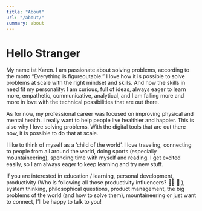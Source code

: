 ```yaml
---
title: "About"
url: "/about/"
summary: about
---
```

# Hello Stranger

My name ist Karen. I am passionate about solving problems, according to the motto “Everything is figureoutable.” 
I love how it is possible to solve problems at scale with the right mindset and skills. And how the skills in need fit my personality: I am curious, full of ideas, always eager to learn more, empathetic, communicative, analytical, and I am falling more and more in love with the technical possibilities that are out there. 

As for now, my professional career was focused on improving physical and mental health. I really want to help people live healthier and happier. This is also why I love solving problems. With the digital tools that are out there now, it is possible to do that at scale. 

I like to think of myself as a ‘child of the world’. I love traveling, connecting to people from all around the world, doing sports (especially mountaineering), spending time with myself and reading. I get excited easily, so I am always eager to keep learning and try new stuff. 

If you are interested in education / learning, personal development, productivity (Who is following all those productivity influencers? 🙋‍♀️ 🙈 ), system thinking, philosophical questions, product management, the big problems of the world (and how to solve them), mountaineering or just want to connect, I’ll be happy to talk to you!
